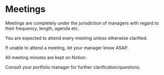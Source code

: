 # Meetings

Meetings are completely under the jurisdiction of managers with regard to their frequency, length, agenda etc.

You are expected to attend every meeting unless otherwise clarified. 

If unable to attend a meeting, let your manager know ASAP.

All meeting minutes are kept on Notion.

Consult your portfolio manager for further clarification/questions.